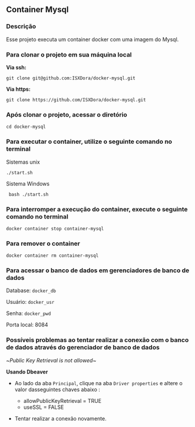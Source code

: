 ## Container Mysql 

### Descrição 

Esse projeto executa um container docker com uma imagem do Mysql.

### Para clonar o projeto em sua máquina local

**Via ssh:**

```git clone git@github.com:ISXDora/docker-mysql.git```

**Via https:**

```git clone https://github.com/ISXDora/docker-mysql.git```

### Após clonar o projeto, acessar o diretório

```cd docker-mysql```

### Para executar o container, utilize o seguinte comando no terminal

Sistemas unix

``` ./start.sh ```

Sistema Windows

``` bash ./start.sh```

### Para interromper a execução do container, execute o seguinte comando no terminal

``` docker container stop container-mysql ```

### Para remover o container

``` docker container rm container-mysql ```

### Para acessar o banco de dados em gerenciadores de banco de dados 

Database: `docker_db`

Usuário: `docker_usr`

Senha: `docker_pwd`

Porta local: 8084

### Possíveis problemas ao tentar realizar a conexão com o banco de dados através do gerenciador de banco de dados

~*Public Key Retrieval is not allowed*~

**Usando Dbeaver**

- Ao lado da aba `Principal`, clique na aba `Driver properties` e altere o valor dasseguintes chaves abaixo : 

  - allowPublicKeyRetrieval = TRUE 
  - useSSL = FALSE

- Tentar realizar a conexão novamente.

